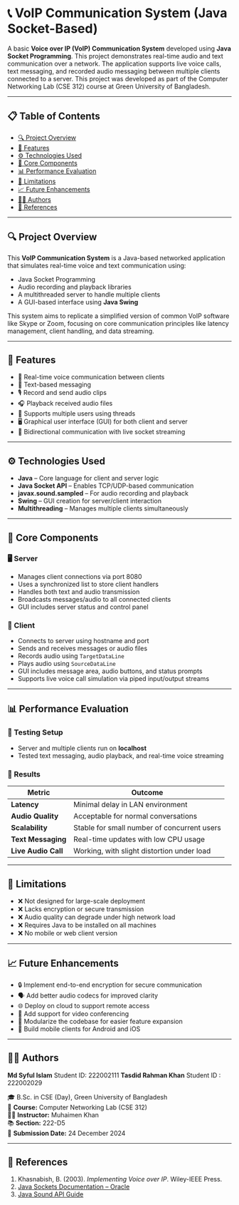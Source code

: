 # 📞 VoIP Communication System (Java Socket-Based)

A basic **Voice over IP (VoIP) Communication System** developed using **Java Socket Programming**. This project demonstrates real-time audio and text communication over a network. The application supports live voice calls, text messaging, and recorded audio messaging between multiple clients connected to a server. This project was developed as part of the Computer Networking Lab  (CSE 312) course at Green University of Bangladesh.

---

## 📋 Table of Contents

- [🔍 Project Overview](#-project-overview)
- [🎯 Features](#-features)
- [⚙️ Technologies Used](#️-technologies-used)
- [🧠 Core Components](#-core-components)
- [📊 Performance Evaluation](#-performance-evaluation)
- [🧪 Limitations](#-limitations)
- [📈 Future Enhancements](#-future-enhancements)
- [👨‍💻 Authors](#-authors)
- [📎 References](#-references)

---

## 🔍 Project Overview

This **VoIP Communication System** is a Java-based networked application that simulates real-time voice and text communication using:

- Java Socket Programming  
- Audio recording and playback libraries  
- A multithreaded server to handle multiple clients  
- A GUI-based interface using **Java Swing**

This system aims to replicate a simplified version of common VoIP software like Skype or Zoom, focusing on core communication principles like latency management, client handling, and data streaming.

---

## 🎯 Features

- 📡 Real-time voice communication between clients  
- 💬 Text-based messaging  
- 🎙️ Record and send audio clips  
- 🎧 Playback received audio files  
- 👥 Supports multiple users using threads  
- 🖥️ Graphical user interface (GUI) for both client and server  
- 🔄 Bidirectional communication with live socket streaming  

---

## ⚙️ Technologies Used

- **Java** – Core language for client and server logic  
- **Java Socket API** – Enables TCP/UDP-based communication  
- **javax.sound.sampled** – For audio recording and playback  
- **Swing** – GUI creation for server/client interaction  
- **Multithreading** – Manages multiple clients simultaneously  

---

## 🧠 Core Components

### 🖥 Server

- Manages client connections via port 8080  
- Uses a synchronized list to store client handlers  
- Handles both text and audio transmission  
- Broadcasts messages/audio to all connected clients  
- GUI includes server status and control panel  

### 👤 Client

- Connects to server using hostname and port  
- Sends and receives messages or audio files  
- Records audio using `TargetDataLine`  
- Plays audio using `SourceDataLine`  
- GUI includes message area, audio buttons, and status prompts  
- Supports live voice call simulation via piped input/output streams  

---

## 📊 Performance Evaluation

### 🧪 Testing Setup

- Server and multiple clients run on **localhost**
- Tested text messaging, audio playback, and real-time voice streaming

### 🔎 Results

| Metric          | Outcome                                   |
|-----------------|-------------------------------------------|
| **Latency**     | Minimal delay in LAN environment          |
| **Audio Quality** | Acceptable for normal conversations     |
| **Scalability** | Stable for small number of concurrent users |
| **Text Messaging** | Real-time updates with low CPU usage  |
| **Live Audio Call** | Working, with slight distortion under load |

---

## 🧪 Limitations

- ❌ Not designed for large-scale deployment  
- ❌ Lacks encryption or secure transmission  
- ❌ Audio quality can degrade under high network load  
- ❌ Requires Java to be installed on all machines  
- ❌ No mobile or web client version  

---

## 📈 Future Enhancements

- 🔒 Implement end-to-end encryption for secure communication  
- 🗣️ Add better audio codecs for improved clarity  
- 🌐 Deploy on cloud to support remote access  
- 🎥 Add support for video conferencing  
- 🧩 Modularize the codebase for easier feature expansion  
- 📱 Build mobile clients for Android and iOS  

---

## 👨‍💻 Authors

**Md Syful Islam**  Student ID: 222002111 
**Tasdid Rahman Khan**  Student ID : 222002029

🎓 B.Sc. in CSE (Day), Green University of Bangladesh  
🧪 **Course:** Computer Networking Lab (CSE 312)  
👨‍🏫 **Instructor:** Muhaimen Khan  
📚 **Section:** 222-D5  
📅 **Submission Date:** 24 December 2024  

---

## 📎 References

1. Khasnabish, B. (2003). *Implementing Voice over IP*. Wiley-IEEE Press.  
2. [Java Sockets Documentation – Oracle](https://docs.oracle.com/javase/tutorial/networking/sockets/)  
3. [Java Sound API Guide](https://docs.oracle.com/javase/tutorial/sound/)  

